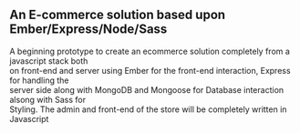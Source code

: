 An E-commerce solution based upon Ember/Express/Node/Sass
---------------------------------------------------------

A beginning prototype to create an ecommerce solution completely from a javascript stack both  
on front-end and server using Ember for the front-end interaction, Express for handling the  
server side along with MongoDB and Mongoose for Database interaction alsong with Sass for  
Styling.   The admin and front-end of the store will be completely written in Javascript



